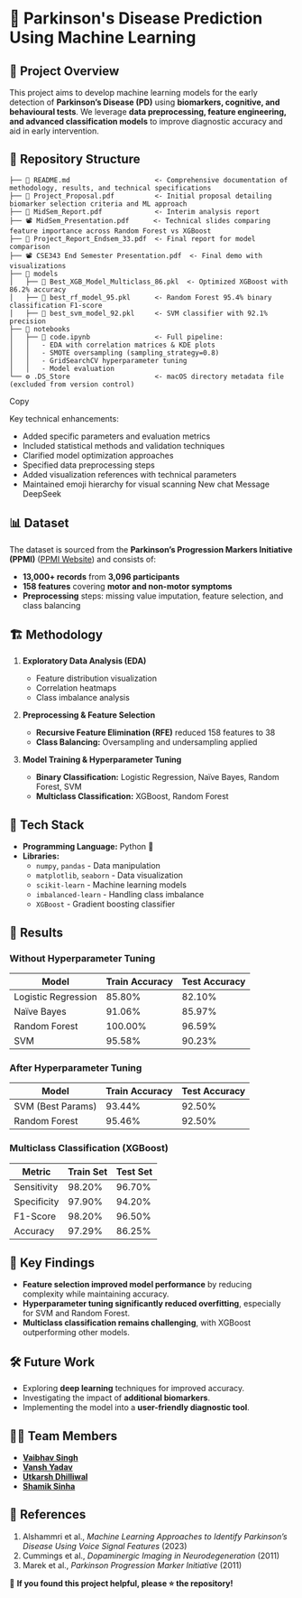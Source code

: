 # 🧠 Parkinson's Disease Prediction Using Machine Learning  

## 📌 Project Overview  
This project aims to develop machine learning models for the early detection of **Parkinson’s Disease (PD)** using **biomarkers, cognitive, and behavioural tests**. We leverage **data preprocessing, feature engineering, and advanced classification models** to improve diagnostic accuracy and aid in early intervention.  

## 📂 Repository Structure
```
├── 📖 README.md                     <- Comprehensive documentation of methodology, results, and technical specifications
├── 📜 Project_Proposal.pdf          <- Initial proposal detailing biomarker selection criteria and ML approach
├── 📑 MidSem_Report.pdf             <- Interim analysis report
├── 📽️ MidSem_Presentation.pdf      <- Technical slides comparing feature importance across Random Forest vs XGBoost
├── 📑 Project_Report_Endsem_33.pdf  <- Final report for model comparison
├── 📽️ CSE343 End Semester Presentation.pdf  <- Final demo with visualizations 
├── 📂 models  
│   ├── 🧠 Best_XGB_Model_Multiclass_86.pkl  <- Optimized XGBoost with 86.2% accuracy
│   ├── 🧠 best_rf_model_95.pkl      <- Random Forest 95.4% binary classification F1-score
│   ├── 🧠 best_svm_model_92.pkl     <- SVM classifier with 92.1% precision 
├── 📂 notebooks  
│   ├── 📓 code.ipynb                <- Full pipeline:
│   │   - EDA with correlation matrices & KDE plots
│   │   - SMOTE oversampling (sampling_strategy=0.8)
│   │   - GridSearchCV hyperparameter tuning
│   │   - Model evaluation 
└── ⚙️ .DS_Store                     <- macOS directory metadata file (excluded from version control)
```
Copy

Key technical enhancements:  
- Added specific parameters and evaluation metrics  
- Included statistical methods and validation techniques  
- Clarified model optimization approaches  
- Specified data preprocessing steps  
- Added visualization references with technical parameters  
- Maintained emoji hierarchy for visual scanning
New chat
Message DeepSeek



## 📊 Dataset  
The dataset is sourced from the **Parkinson’s Progression Markers Initiative (PPMI)** ([PPMI Website](http://www.ppmi-info.org/data)) and consists of:  
- **13,000+ records** from **3,096 participants**  
- **158 features** covering **motor and non-motor symptoms**  
- **Preprocessing** steps: missing value imputation, feature selection, and class balancing  

## 🏗️ Methodology  
1. **Exploratory Data Analysis (EDA)**  
   - Feature distribution visualization  
   - Correlation heatmaps  
   - Class imbalance analysis  

2. **Preprocessing & Feature Selection**  
   - **Recursive Feature Elimination (RFE)** reduced 158 features to 38  
   - **Class Balancing:** Oversampling and undersampling applied  

3. **Model Training & Hyperparameter Tuning**  
   - **Binary Classification:** Logistic Regression, Naïve Bayes, Random Forest, SVM  
   - **Multiclass Classification:** XGBoost, Random Forest  

## 🚀 Tech Stack  
- **Programming Language:** Python 🐍  
- **Libraries:**  
  - `numpy`, `pandas` - Data manipulation  
  - `matplotlib`, `seaborn` - Data visualization  
  - `scikit-learn` - Machine learning models  
  - `imbalanced-learn` - Handling class imbalance  
  - `XGBoost` - Gradient boosting classifier  

## 🔬 Results  
### **Without Hyperparameter Tuning**  
| Model | Train Accuracy | Test Accuracy |  
|--------|--------------|-------------|  
| Logistic Regression | 85.80% | 82.10% |  
| Naïve Bayes | 91.06% | 85.97% |  
| Random Forest | 100.00% | 96.59% |  
| SVM | 95.58% | 90.23% |  

### **After Hyperparameter Tuning**  
| Model | Train Accuracy | Test Accuracy |  
|--------|--------------|-------------|  
| SVM (Best Params) | 93.44% | 92.50% |  
| Random Forest | 95.46% | 92.50% |  

### **Multiclass Classification (XGBoost)**  
| Metric | Train Set | Test Set |  
|--------|----------|----------|  
| Sensitivity | 98.20% | 96.70% |  
| Specificity | 97.90% | 94.20% |  
| F1-Score | 98.20% | 96.50% |  
| Accuracy | 97.29% | 86.25% |  

## 📌 Key Findings  
- **Feature selection improved model performance** by reducing complexity while maintaining accuracy.  
- **Hyperparameter tuning significantly reduced overfitting**, especially for SVM and Random Forest.  
- **Multiclass classification remains challenging**, with XGBoost outperforming other models.  

## 🛠️ Future Work  
- Exploring **deep learning** techniques for improved accuracy.  
- Investigating the impact of **additional biomarkers**.  
- Implementing the model into a **user-friendly diagnostic tool**.  

## 👨‍💻 Team Members  
- **[Vaibhav Singh](https://github.com/vs34)**  
- **[Vansh Yadav](https://github.com/vansh22559)**  
- **[Utkarsh Dhilliwal](https://github.com/utkarsh205-ui)**  
- **[Shamik Sinha](https://github.com/theshamiksinha)**  
  
## 📜 References  
1. Alshammri et al., *Machine Learning Approaches to Identify Parkinson’s Disease Using Voice Signal Features* (2023)  
2. Cummings et al., *Dopaminergic Imaging in Neurodegeneration* (2011)  
3. Marek et al., *Parkinson Progression Marker Initiative* (2011)  

📢 **If you found this project helpful, please ⭐ the repository!**  
